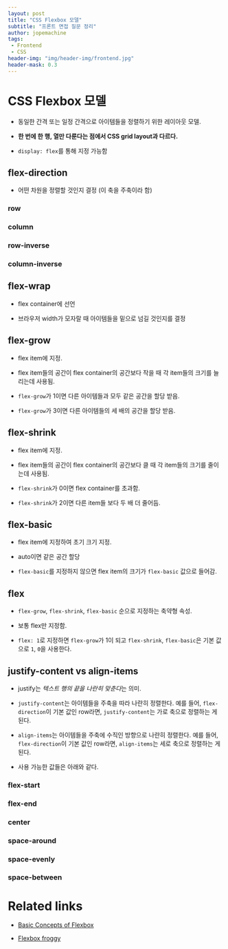```yaml
---
layout: post
title: "CSS Flexbox 모델"
subtitle: "프론트 면접 질문 정리"
author: jopemachine
tags: 
 - Frontend
 - CSS
header-img: "img/header-img/frontend.jpg"
header-mask: 0.3
---
```


# CSS Flexbox 모델

- 동일한 간격 또는 일정 간격으로 아이템들을 정렬하기 위한 레이아웃 모델.

- **한 번에 한 행, 열만 다룬다는 점에서 CSS grid layout과 다르다.**

- `display: flex`를 통해 지정 가능함

## flex-direction

- 어떤 차원을 정렬할 것인지 결정 (이 축을 주축이라 함)

### row

### column

### row-inverse

### column-inverse

## flex-wrap

- flex container에 선언

- 브라우저 width가 모자랄 때 아이템들을 밑으로 넘길 것인지를 결정

## flex-grow

- flex item에 지정.

- flex item들의 공간이 flex container의 공간보다 작을 때 각 item들의 크기를 늘리는데 사용됨.

- `flex-grow`가 1이면 다른 아이템들과 모두 같은 공간을 할당 받음.

- `flex-grow`가 3이면 다른 아이템들의 세 배의 공간을 할당 받음.

## flex-shrink

- flex item에 지정.

- flex item들의 공간이 flex container의 공간보다 클 때 각 item들의 크기를 줄이는데 사용됨.

- `flex-shrink`가 0이면 flex container를 초과함.

- `flex-shrink`가 2이면 다른 item들 보다 두 배 더 줄어듬.

## flex-basic

- flex item에 지정하여 초기 크기 지정.

- auto이면 같은 공간 할당

- `flex-basic`를 지정하지 않으면 flex item의 크기가 `flex-basic` 값으로 들어감.

## flex

- `flex-grow`, `flex-shrink`, `flex-basic` 순으로 지정하는 축약형 속성.

- 보통 flex만 지정함.

- `flex: 1`로 지정하면 `flex-grow`가 1이 되고 `flex-shrink`, `flex-basic`은 기본 값으로 `1`, `0`을 사용한다.

## justify-content vs align-items

- justify는 *텍스트 행의 끝을 나란히 맞춘다*는 의미.

- `justify-content`는 아이템들을 주축을 따라 나란히 정렬한다. 예를 들어, `flex-direction`이 기본 값인 row라면, `justify-content`는 가로 축으로 정렬하는 게 된다.

- `align-items`는 아이템들을 주축에 수직인 방향으로 나란히 정렬한다. 예를 들어, `flex-direction`이 기본 값인 row라면, `align-items`는 세로 축으로 정렬하는 게 된다.

- 사용 가능한 값들은 아래와 같다.

### flex-start

### flex-end

### center

### space-around

### space-evenly

### space-between

# Related links

- [Basic Concepts of Flexbox](https://developer.mozilla.org/ko/docs/Web/CSS/CSS_Flexible_Box_Layout/Basic_Concepts_of_Flexbox)

- [Flexbox froggy](https://flexboxfroggy.com/#ko)
